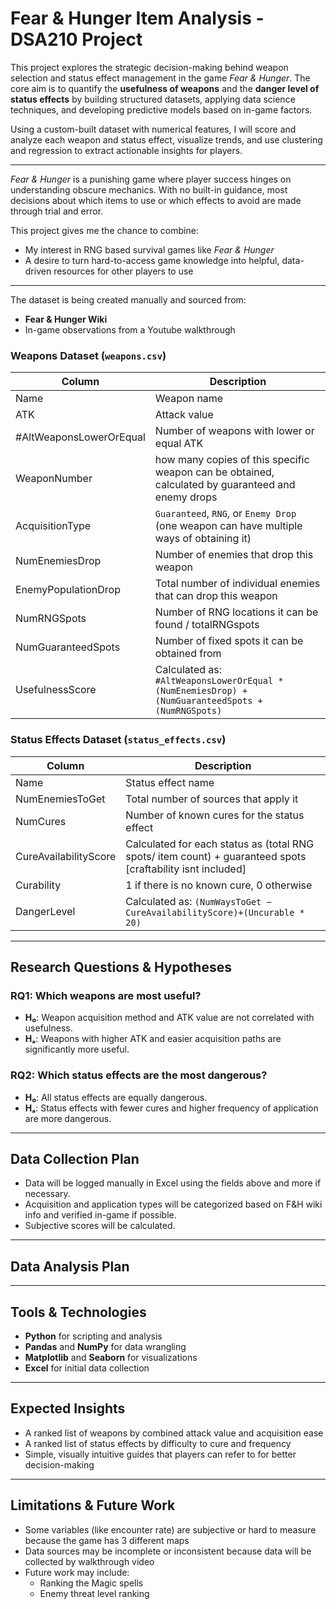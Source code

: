 # Fear & Hunger Item Analysis - DSA210 Project

This project explores the strategic decision-making behind weapon selection and status effect management in the game *Fear & Hunger*. The core aim is to quantify the **usefulness of weapons** and the **danger level of status effects** by building structured datasets, applying data science techniques, and developing predictive models based on in-game factors.

Using a custom-built dataset with numerical features, I will score and analyze each weapon and status effect, visualize trends, and use clustering and regression to extract actionable insights for players.

---

*Fear & Hunger* is a punishing game where player success hinges on understanding obscure mechanics. With no built-in guidance, most decisions about which items to use or which effects to avoid are made through trial and error.

This project gives me the chance to combine:
- My interest in RNG based  survival games like *Fear & Hunger*
- A desire to turn hard-to-access game knowledge into helpful, data-driven resources for other players to use

---


The dataset is being created manually and sourced from:
- **Fear & Hunger Wiki**
- In-game observations from a Youtube walkthrough

### Weapons Dataset (`weapons.csv`)
| Column | Description |
|--------|-------------|
| Name | Weapon name |
| ATK | Attack value |
| #AltWeaponsLowerOrEqual | Number of weapons with lower or equal ATK |
| WeaponNumber | how many copies of this specific weapon can be obtained, calculated by guaranteed and enemy drops|
| AcquisitionType | `Guaranteed`, `RNG`, or `Enemy Drop` (one weapon can have multiple ways of obtaining it) | 
| NumEnemiesDrop | Number of enemies that drop this weapon |
| EnemyPopulationDrop     | Total number of individual enemies that can drop this weapon |
| NumRNGSpots | Number of RNG locations it can be found / totalRNGspots |
| NumGuaranteedSpots | Number of fixed spots it can be obtained from |
| UsefulnessScore | Calculated as: `#AltWeaponsLowerOrEqual * (NumEnemiesDrop) + (NumGuaranteedSpots + (NumRNGSpots)`|

### Status Effects Dataset (`status_effects.csv`)
| Column | Description |
|--------|-------------|
| Name | Status effect name |
| NumEnemiesToGet | Total number of sources that apply it |
| NumCures | Number of known cures for the status effect |
| CureAvailabilityScore | Calculated for each status as (total RNG spots/ item count) + guaranteed spots [craftability isnt included] |
| Curability | 1 if there is no known cure, 0 otherwise |
| DangerLevel | Calculated as: `(NumWaysToGet − CureAvailabilityScore)+(Uncurable * 20)` |

---

## Research Questions & Hypotheses

### RQ1: Which weapons are most useful?
- **H₀**: Weapon acquisition method and ATK value are not correlated with usefulness.
- **Hₐ**: Weapons with higher ATK and easier acquisition paths are significantly more useful.

### RQ2: Which status effects are the most dangerous?
- **H₀**: All status effects are equally dangerous.
- **Hₐ**: Status effects with fewer cures and higher frequency of application are more dangerous.

---

## Data Collection Plan
- Data will be logged manually in Excel using the fields above and more if necessary.
- Acquisition and application types will be categorized based on F&H wiki info and verified in-game if possible.
- Subjective scores will be calculated.

---

## Data Analysis Plan


---

## Tools & Technologies
- **Python** for scripting and analysis
- **Pandas** and **NumPy** for data wrangling
- **Matplotlib** and **Seaborn** for visualizations
- **Excel** for initial data collection

---

## Expected Insights
- A ranked list of weapons by combined attack value and acquisition ease
- A ranked list of status effects by difficulty to cure and frequency
- Simple, visually intuitive guides that players can refer to for better decision-making

---

## Limitations & Future Work
- Some variables (like encounter rate) are subjective or hard to measure because the game has 3 different maps 
- Data sources may be incomplete or inconsistent because data will be collected by walkthrough video
- Future work may include:
  - Ranking the Magic spells
  - Enemy threat level ranking
